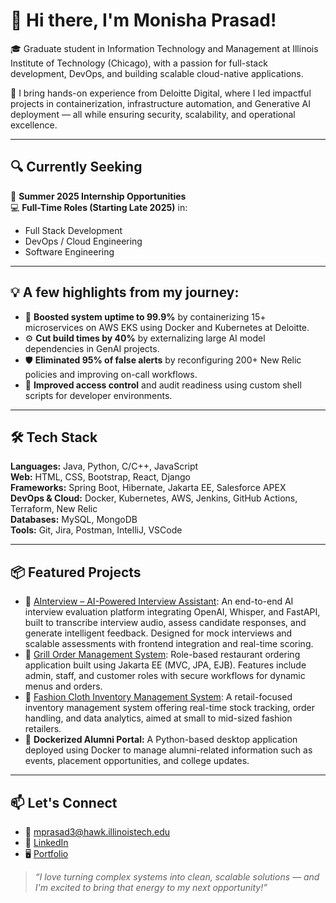 # 👋 Hi there, I'm Monisha Prasad!

🎓 Graduate student in Information Technology and Management at Illinois Institute of Technology (Chicago), with a passion for full-stack development, DevOps, and building scalable cloud-native applications.

🚀 I bring hands-on experience from Deloitte Digital, where I led impactful projects in containerization, infrastructure automation, and Generative AI deployment — all while ensuring security, scalability, and operational excellence.

---

## 🔍 Currently Seeking

💼 **Summer 2025 Internship Opportunities**  
💻 **Full-Time Roles (Starting Late 2025)** in:
- Full Stack Development  
- DevOps / Cloud Engineering  
- Software Engineering  

---

## 💡 A few highlights from my journey:
- 🧠 **Boosted system uptime to 99.9%** by containerizing 15+ microservices on AWS EKS using Docker and Kubernetes at Deloitte.
- ⚙️ **Cut build times by 40%** by externalizing large AI model dependencies in GenAI projects.
- 🛡️ **Eliminated 95% of false alerts** by reconfiguring 200+ New Relic policies and improving on-call workflows.
- 🔐 **Improved access control** and audit readiness using custom shell scripts for developer environments.

---

## 🛠️ Tech Stack

**Languages:** Java, Python, C/C++, JavaScript  
**Web:** HTML, CSS, Bootstrap, React, Django  
**Frameworks:** Spring Boot, Hibernate, Jakarta EE, Salesforce APEX  
**DevOps & Cloud:** Docker, Kubernetes, AWS, Jenkins, GitHub Actions, Terraform, New Relic  
**Databases:** MySQL, MongoDB  
**Tools:** Git, Jira, Postman, IntelliJ, VSCode

---

## 📦 Featured Projects

- 🔗 [AInterview – AI-Powered Interview Assistant](https://github.com/monishaprasad-2001/AInterview): An end-to-end AI interview evaluation platform integrating OpenAI, Whisper, and FastAPI, built to transcribe interview audio, assess candidate responses, and generate intelligent feedback. Designed for mock interviews and scalable assessments with frontend integration and real-time scoring.
- 🔗 [Grill Order Management System](https://github.com/monishaprasad-2001/GrillOrderManagementSystem): Role-based restaurant ordering application built using Jakarta EE (MVC, JPA, EJB). Features include admin, staff, and customer roles with secure workflows for dynamic menus and orders.
- 🔗 [Fashion Cloth Inventory Management System](https://github.com/monishaprasad-2001/Fashion-Cloth-Inventory_Management-System): A retail-focused inventory management system offering real-time stock tracking, order handling, and data analytics, aimed at small to mid-sized fashion retailers.
- 🔗 **Dockerized Alumni Portal:** A Python-based desktop application deployed using Docker to manage alumni-related information such as events, placement opportunities, and college updates.

---

## 📫 Let's Connect

- 📧 mprasad3@hawk.illinoistech.edu  
- 💼 [LinkedIn](https://www.linkedin.com/in/monisha-prasad12/)  
- 🖥️ [Portfolio](https://github.com/monishaprasad-2001)  

> _“I love turning complex systems into clean, scalable solutions — and I'm excited to bring that energy to my next opportunity!”_

